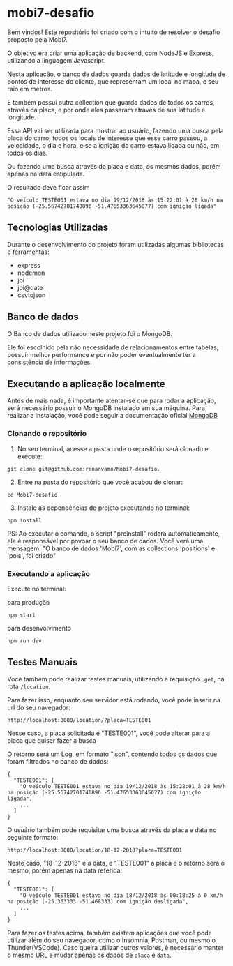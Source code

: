 # mobi7-desafio

Bem vindos! Este repositório foi criado com o intuito de resolver o desafio proposto pela Mobi7.

O objetivo era criar uma aplicação de backend, com NodeJS e Express, utilizando a linguagem Javascript.

Nesta aplicação, o banco de dados guarda dados de latitude e longitude de pontos de interesse do cliente, que representam um local no mapa, e seu raio em metros.

E também possui outra collection que guarda dados de todos os carros, através da placa, e por onde eles passaram através de sua latitude e longitude.

Essa API vai ser utilizada para mostrar ao usuário, fazendo uma busca pela placa do carro, todos os locais de interesse que esse carro passou, a velocidade, o dia e hora, e se a ignição do carro estava ligada ou não, em todos os dias.

Ou fazendo uma busca através da placa e data, os mesmos dados, porém apenas na data estipulada.

O resultado deve ficar assim

```
"O veículo TESTE001 estava no dia 19/12/2018 às 15:22:01 à 28 km/h na posição (-25.56742701740896 -51.47653363645077) com ignição ligada"
```

## Tecnologias Utilizadas

Durante o desenvolvimento do projeto foram utilizadas algumas bibliotecas e ferramentas:

* express
* nodemon
* joi
* joi@date
* csvtojson

## Banco de dados

O Banco de dados utilizado neste projeto foi o MongoDB.

Ele foi escolhido pela não necessidade de relacionamentos entre tabelas, possuir melhor performance e por não poder eventualmente ter a consistência de informações.

## Executando a aplicação localmente

Antes de mais nada, é importante atentar-se que para rodar a aplicação, será necessário possuir o MongoDB instalado em sua máquina.
Para realizar a instalação, você pode seguir a documentação oficial [MongoDB](https://docs.mongodb.com/manual/installation/)

### Clonando o repositório

1. No seu terminal, acesse a pasta onde o repositório será clonado e execute:
```
git clone git@github.com:renanvamo/Mobi7-desafio.
```

2. Entre na pasta do repositório que você acabou de clonar:
```
cd Mobi7-desafio

```

3. Instale as dependências do projeto executando no terminal:
```
npm install
```

PS: Ao executar o comando, o script "preinstall" rodará automaticamente, ele é responsável por povoar o seu banco de dados.
Você verá uma mensagem: "O banco de dados 'Mobi7', com as collections 'positions' e 'pois', foi criado"

### Executando a aplicação

Execute no terminal:

para produção

```
npm start
```

para desenvolvimento
```
npm run dev
```

## Testes Manuais

Você também pode realizar testes manuais, utilizando a requisição `.get`, na rota `/location`. 

Para fazer isso, enquanto seu servidor está rodando, você pode inserir na url do seu navegador:
```
http://localhost:8080/location/?placa=TESTE001
```

Nesse caso, a placa solicitada é "TESTE001", você pode alterar para a placa que quiser fazer a busca

O retorno será um Log, em formato "json", contendo todos os dados que foram filtrados no banco de dados:
```
{
  "TESTE001": [
    "O veículo TESTE001 estava no dia 19/12/2018 às 15:22:01 à 28 km/h na posição (-25.56742701740896 -51.47653363645077) com ignição ligada",
    ...
  ]
}
```

O usuário também pode requisitar uma busca através da placa e data no seguinte formato:
```
http://localhost:8080/location/18-12-2018?placa=TESTE001
```

Neste caso, "18-12-2018" é a data, e "TESTE001" a placa e o retorno será o mesmo, porém apenas na data referida:
```
{
  "TESTE001": [
    "O veículo TESTE001 estava no dia 18/12/2018 às 00:18:25 à 0 km/h na posição (-25.363333 -51.468333) com ignição desligada",
    ...
  ]
}
```

Para fazer os testes acima, também existem aplicações que você pode utilizar além do seu navegador, como o Insomnia, Postman, ou mesmo o Thunder(VSCode).
Caso queira utilizar outros valores, é necessário manter o mesmo URL e mudar apenas os dados de `placa` e `data`.
